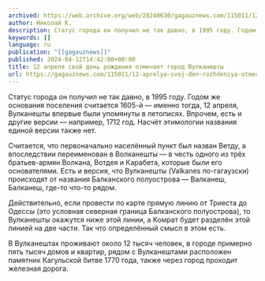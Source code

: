 ```yaml
---
archived: https://web.archive.org/web/20240630/gagauznews.com/115011/12-aprelya-svoj-den-rozhdeniya-otmechaet-gorod-vulkaneshty.html
author: Николай К.
description: Статус города он получил не так давно, в 1995 году. Годом же основания поселения считается 1605-й — именно тогда, 12 апреля, Вулканешты впервые были упомянуты в летописях. Впрочем, есть и другие версии — например, 1712 год. Насчёт этимологии названия единой версии также нет. Считается, что первоначально населённый пункт был назван Ветду, а впоследствии переименован в Волканешты — в честь одного из трёх братьев-армян Волкана, Вотдея и Карабета, которые были его основателями. Есть и версия, что Вулканешты (Valkanes по-гагаузски) происходят от названия Балканского полуострова — Валканеш, Балканеш, где-то что-то рядом. Действительно, если провести по карте прямую линию от Триеста до Одессы […]
keywords: []
language: ru
publication: "[[gagauznews]]"
published: 2024-04-12T14:42:00+00:00
title: 12 апреля свой день рождения отмечает город Вулканешты
url: https://gagauznews.com/115011/12-aprelya-svoj-den-rozhdeniya-otmechaet-gorod-vulkaneshty.html
---
```


Статус города он получил не так давно, в 1995 году. Годом же основания поселения считается 1605-й — именно тогда, 12 апреля, Вулканешты впервые были упомянуты в летописях. Впрочем, есть и другие версии — например, 1712 год. Насчёт этимологии названия единой версии также нет.

Считается, что первоначально населённый пункт был назван Ветду, а впоследствии переименован в Волканешты — в честь одного из трёх братьев-армян Волкана, Вотдея и Карабета, которые были его основателями. Есть и версия, что Вулканешты (Valkanes по-гагаузски) происходят от названия Балканского полуострова — Валканеш, Балканеш, где-то что-то рядом.

Действительно, если провести по карте прямую линию от Триеста до Одессы (это условная северная граница Балканского полуострова), то Вулканешты окажутся ниже этой линии, а Комрат будет разделён этой линией на две части. Так что определённый смысл в этом есть.

В Вулканештах проживают около 12 тысяч человек, в городе примерно пять тысяч домов и квартир, рядом с Вулканештами расположен памятник Кагульской битве 1770 года, также через город проходит железная дорога.
